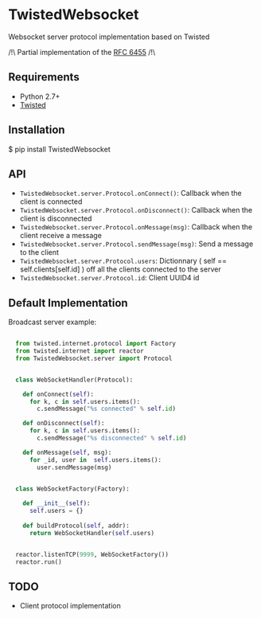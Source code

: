 # TwistedWebsocket

Websocket server protocol implementation based on Twisted

/!\ Partial implementation of the [RFC 6455](https://www.rfc-editor.org/rfc/rfc6455.txt) /!\

## Requirements

  * Python 2.7+
  * [Twisted](https://twistedmatrix.com/trac/)

## Installation

  $ pip install TwistedWebsocket

## API
  - `TwistedWebsocket.server.Protocol.onConnect()`: Callback when the client is connected
  - `TwistedWebsocket.server.Protocol.onDisconnect()`: Callback when the client is disconnected
  - `TwistedWebsocket.server.Protocol.onMessage(msg)`: Callback when the client receive a message 
  - `TwistedWebsocket.server.Protocol.sendMessage(msg)`: Send a message to the client
  - `TwistedWebsocket.server.Protocol.users`: Dictionnary ( self == self.clients[self.id] ) off all the clients connected to the server
  - `TwistedWebsocket.server.Protocol.id`: Client UUID4 id

## Default Implementation

  Broadcast server example:

```python

  from twisted.internet.protocol import Factory
  from twisted.internet import reactor
  from TwistedWebsocket.server import Protocol


  class WebSocketHandler(Protocol):

    def onConnect(self):
      for k, c in self.users.items():
        c.sendMessage("%s connected" % self.id)

    def onDisconnect(self):
      for k, c in self.users.items():
        c.sendMessage("%s disconnected" % self.id)

    def onMessage(self, msg):
      for _id, user in  self.users.items():
        user.sendMessage(msg)


  class WebSocketFactory(Factory):
    
    def __init__(self):
      self.users = {}
    
    def buildProtocol(self, addr):
      return WebSocketHandler(self.users)


  reactor.listenTCP(9999, WebSocketFactory())
  reactor.run()

```

## TODO

  - Client protocol implementation
